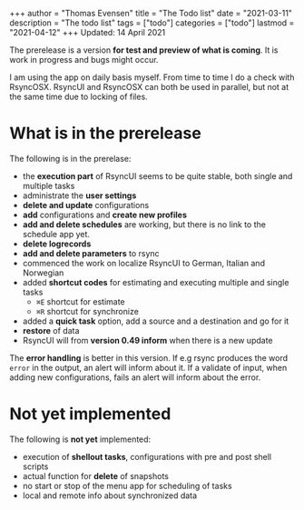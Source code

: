 +++
author = "Thomas Evensen"
title = "The Todo list"
date = "2021-03-11"
description = "The todo list"
tags = ["todo"]
categories = ["todo"]
lastmod = "2021-04-12"
+++
Updated: 14 April 2021

The prerelease is a version **for test and preview of what is coming**. It is work in progress and bugs might occur.

I am using the app on daily basis myself. From time to time I do a check with RsyncOSX. RsyncUI and RsyncOSX can both be used in parallel, but not at the same time due to locking of files.

# What is in the prerelease

The following is in the prerelase:

- the **execution part** of RsyncUI seems to be quite stable, both single and multiple tasks
- administrate the **user settings**
- **delete and update** configurations
- **add** configurations and **create new profiles**
- **add and delete schedules** are working, but there is no link to the schedule app yet.
- **delete logrecords**
- **add and delete parameters** to rsync
- commenced the work on localize RsyncUI to German, Italian and Norwegian
- added **shortcut codes** for estimating and executing multiple and single tasks
  - `⌘E` shortcut for estimate
  - `⌘R` shortcut for synchronize
- added a **quick task** option, add a source and a destination and go for it
- **restore** of data
- RsyncUI will from **version 0.49 inform** when there is a new update

The **error handling** is better in this version. If e.g rsync produces the word `error` in the output,  an alert will inform about it. If a validate of input, when adding new configurations, fails an alert will inform about the error.

# Not yet implemented

The following is **not yet** implemented:

- execution of **shellout tasks**, configurations with pre and post shell scripts
- actual function for **delete** of snapshots
- no start or stop of the menu app for scheduling of tasks
- local and remote info about synchronized data
